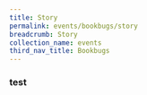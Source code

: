```yaml
---
title: Story
permalink: events/bookbugs/story
breadcrumb: Story
collection_name: events
third_nav_title: Bookbugs
---
```


### test